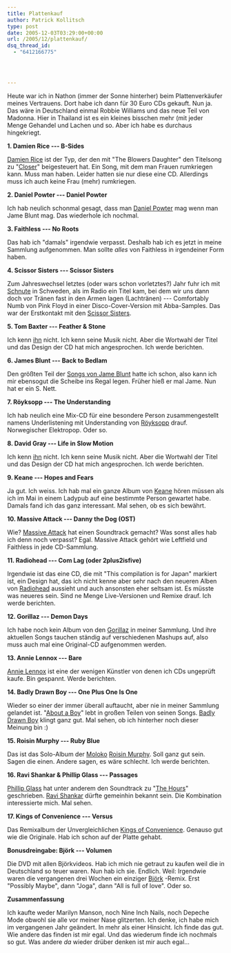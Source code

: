 ```yaml
---
title: Plattenkauf
author: Patrick Kollitsch
type: post
date: 2005-12-03T03:29:00+00:00
url: /2005/12/plattenkauf/
dsq_thread_id:
  - "6412166775"




---
```

Heute war ich in Nathon (immer der Sonne hinterher) beim Plattenverkäufer meines Vertrauens. Dort habe ich dann für 30 Euro CDs gekauft. Nun ja. Das wäre in Deutschland einmal Robbie Williams und das neue Teil von Madonna. Hier in Thailand ist es ein kleines bisschen mehr (mit jeder Menge Gehandel und Lachen und so. Aber ich habe es durchaus hingekriegt.

**1. Damien Rice --- B-Sides**

[Damien Rice][1] ist der Typ, der den mit "The Blowers Daughter" den Titelsong zu "[Closer][2]" beigesteuert hat. Ein Song, mit dem man Frauen rumkriegen kann. Muss man haben. Leider hatten sie nur diese eine CD. Allerdings muss ich auch keine Frau (mehr) rumkriegen.

**2. Daniel Powter --- Daniel Powter**

Ich hab neulich schonmal gesagt, dass man [Daniel Powter][3] mag wenn man Jame Blunt mag. Das wiederhole ich nochmal. 

**3. Faithless --- No Roots**

Das hab ich "damals" irgendwie verpasst. Deshalb hab ich es jetzt in meine Sammlung aufgenommen. Man sollte _alles_ von Faithless in irgendeiner Form haben.

**4. Scissor Sisters --- Scissor Sisters** 

Zum Jahreswechsel letztes (oder wars schon vorletztes?) Jahr fuhr ich mit [Schnute][4] in Schweden, als im Radio ein Titel kam, bei dem wir uns dann doch vor Tränen fast in den Armen lagen (Lachtränen) --- Comfortably Numb von Pink Floyd in einer Disco-Cover-Version mit Abba-Samples. Das war der Erstkontakt mit den [Scissor Sisters][5]. 

**5. Tom Baxter --- Feather & Stone**

Ich kenn [ihn][6] nicht. Ich kenn seine Musik nicht. Aber die Wortwahl der Titel und das Design der CD hat mich angesprochen. Ich werde berichten.

**6. James Blunt --- Back to Bedlam**

Den größten Teil der [Songs von Jame Blunt][7] hatte ich schon, also kann ich mir ebensogut die Scheibe ins Regal legen. Früher hieß er mal Jame. Nun hat er ein S. Nett. 

**7. Röyksopp --- The Understanding**

Ich hab neulich eine Mix-CD für eine besondere Person zusammengestellt namens Underlistening mit Understanding von [Röyksopp][8] drauf. Norwegischer Elektropop. Oder so. 

**8. David Gray --- Life in Slow Motion**

Ich kenn [ihn][9] nicht. Ich kenn seine Musik nicht. Aber die Wortwahl der Titel und das Design der CD hat mich angesprochen. Ich werde berichten.

**9. Keane --- Hopes and Fears**

Ja gut. Ich weiss. Ich hab mal ein ganze Album von [Keane][10] hören müssen als ich im Mai in einem Ladypub auf eine bestimmte Person gewartet habe. Damals fand ich das ganz interessant. Mal sehen, ob es sich bewährt. 

**10. Massive Attack --- Danny the Dog (OST)**

Wie? [Massive Attack][11] hat einen Soundtrack gemacht? Was sonst alles hab ich denn noch verpasst? Egal. Massive Attack gehört wie Leftfield und Faithless in jede CD-Sammlung.

**11. Radiohead --- Com Lag (oder 2plus2isfive)**

Irgendwie ist das eine CD, die mit "This compilation is for Japan" markiert ist, ein Design hat, das ich nicht kenne aber sehr nach den neueren Alben von [Radiohead][12] aussieht und auch ansonsten eher seltsam ist. Es müsste was neueres sein. Sind ne Menge Live-Versionen und Remixe drauf. Ich werde berichten. 

**12. Gorillaz --- Demon Days**

Ich habe noch kein Album von den [Gorillaz][13] in meiner Sammlung. Und ihre aktuellen Songs tauchen ständig auf verschiedenen Mashups auf, also muss auch mal eine Original-CD aufgenommen werden. 

**13. Annie Lennox --- Bare**

[Annie Lennox][14] ist eine der wenigen Künstler von denen ich CDs ungeprüft kaufe. Bin gespannt. Werde berichten. 

**14. Badly Drawn Boy --- One Plus One Is One**

Wieder so einer der immer überall auftaucht, aber nie in meiner Sammlung gelandet ist. "[About a Boy][15]" lebt in großen Teilen von seinen Songs. [Badly Drawn Boy][16] klingt ganz gut. Mal sehen, ob ich hinterher noch dieser Meinung bin :)

**15. Roisin Murphy --- Ruby Blue**

Das ist das Solo-Album der [Moloko][17] [Roisin Murphy][18]. Soll ganz gut sein. Sagen die einen. Andere sagen, es wäre schlecht. Ich werde berichten.

**16. Ravi Shankar & Phillip Glass --- Passages**

[Phillip Glass][19] hat unter anderem den Soundtrack zu "[The Hours][20]" geschrieben. [Ravi Shankar][21] dürfte gemeinhin bekannt sein. Die Kombination interessierte mich. Mal sehen.

**17. Kings of Convenience --- Versus**

Das Remixalbum der Unvergleichlichen [Kings of Convenience][22]. Genauso gut wie die Originale. Hab ich schon auf der Platte gehabt.

**Bonusdreingabe: Björk --- Volumen**

Die DVD mit allen Björkvideos. Hab ich mich nie getraut zu kaufen weil die in Deutschland so teuer waren. Nun hab ich sie. Endlich. Weil: Irgendwie waren die vergangenen drei Wochen ein einziger [Björk][23] -Remix. Erst "Possibly Maybe", dann "Joga", dann "All is full of love". Oder so. 

**Zusammenfassung**

Ich kaufte weder Marilyn Manson, noch Nine Inch Nails, noch Depeche Mode obwohl sie alle vor meiner Nase glitzerten. Ich denke, ich habe mich im vergangenen Jahr geändert. In mehr als einer Hinsicht. Ich finde das gut. Wie andere das finden ist mir egal. Und das wiederum finde ich nochmals so gut. Was andere _da_ wieder drüber denken ist mir auch egal...

 [1]: http://damienrice.com/
 [2]: http://imdb.com/title/tt0376541/
 [3]: http://www.danielpowter.com/
 [4]: http://tapas.fischergrube.de/
 [5]: http://scissorsisters.com/
 [6]: http://tombaxter.co.uk/
 [7]: http://jamesblunt.com/
 [8]: http://www.royksopp.com/
 [9]: http://www.davidgray.com/
 [10]: http://www.keanemusic.com/
 [11]: http://www.massiveattack.com/
 [12]: http://www.radiohead.com/
 [13]: http://www.gorillaz.com/
 [14]: http://www.annie-lennox.com/
 [15]: http://imdb.com/title/tt0276751/
 [16]: http://www.badlydrawnboy.co.uk/home.html
 [17]: http://moloko.co.uk/-Sängerin
 [18]: http://www.roisinmurphy.com/
 [19]: http://www.philipglass.com/
 [20]: http://imdb.com/title/tt0274558/
 [21]: http://www.ravishankar.org/
 [22]: http://www.kingsofconvenience.com/
 [23]: http://www.bjork.com/

